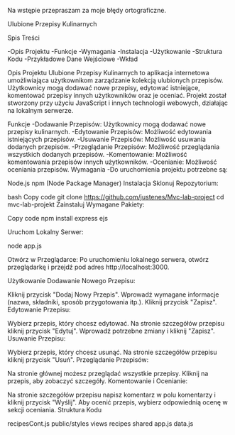 Na wstępie przepraszam za moje błędy ortograficzne.



Ulubione Przepisy Kulinarnych

Spis Treści

-Opis Projektu
-Funkcje
-Wymagania
-Instalacja
-Użytkowanie
-Struktura Kodu
-Przykładowe Dane Wejściowe
-Wkład


Opis Projektu
Ulubione Przepisy Kulinarnych to aplikacja internetowa umożliwiająca użytkownikom zarządzanie kolekcją ulubionych przepisów. Użytkownicy mogą dodawać nowe przepisy, edytować istniejące, komentować przepisy innych użytkowników oraz je oceniać. Projekt został stworzony przy użyciu JavaScript i innych technologii webowych, działając na lokalnym serwerze.

Funkcje
-Dodawanie Przepisów: Użytkownicy mogą dodawać nowe przepisy kulinarnych.
-Edytowanie Przepisów: Możliwość edytowania istniejących przepisów.
-Usuwanie Przepisów: Możliwość usuwania dodanych przepisów.
-Przeglądanie Przepisów: Możliwość przeglądania wszystkich dodanych przepisów.
-Komentowanie: Możliwość komentowania przepisów innych użytkowników.
-Ocenianie: Możliwość oceniania przepisów.
   Wymagania
-Do uruchomienia projektu potrzebne są:

Node.js
npm (Node Package Manager)
Instalacja
Sklonuj Repozytorium:

bash
Copy code
git clone https://github.com/justenes/Mvc-lab-project
cd mvc-lab-projekt
Zainstaluj Wymagane Pakiety:

Copy code
npm install express ejs

Uruchom Lokalny Serwer:

node app.js

Otwórz w Przeglądarce:
Po uruchomieniu lokalnego serwera, otwórz przeglądarkę i przejdź pod adres http://localhost:3000.

Użytkowanie
Dodawanie Nowego Przepisu:

Kliknij przycisk "Dodaj Nowy Przepis".
Wprowadź wymagane informacje (nazwa, składniki, sposób przygotowania itp.).
Kliknij przycisk "Zapisz".
Edytowanie Przepisu:

Wybierz przepis, który chcesz edytować.
Na stronie szczegółów przepisu kliknij przycisk "Edytuj".
Wprowadź potrzebne zmiany i kliknij "Zapisz".
Usuwanie Przepisu:

Wybierz przepis, który chcesz usunąć.
Na stronie szczegółów przepisu kliknij przycisk "Usuń".
Przeglądanie Przepisów:

Na stronie głównej możesz przeglądać wszystkie przepisy.
Kliknij na przepis, aby zobaczyć szczegóły.
Komentowanie i Ocenianie:

Na stronie szczegółów przepisu napisz komentarz w polu komentarzy i kliknij przycisk "Wyślij".
Aby ocenić przepis, wybierz odpowiednią ocenę w sekcji oceniania.
Struktura Kodu

recipesCont.js 
public/styles
views 
recipes
shared
app.js
data.js


